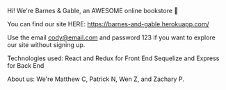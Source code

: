 Hi! We're Barnes & Gable, an AWESOME online bookstore 📖

You can find our site HERE: https://barnes-and-gable.herokuapp.com/

Use the email cody@email.com and password 123 if you want to explore our site without signing up.

Technologies used: React and Redux for Front End Sequelize and Express for Back End

About us: We're Matthew C, Patrick N, Wen Z, and Zachary P.
